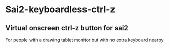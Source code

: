 # Sai2-keyboardless-ctrl-z
## Virtual onscreen ctrl-z button for sai2 <br/>
For people with a drawing tablet monitor but with no extra keyboard nearby
